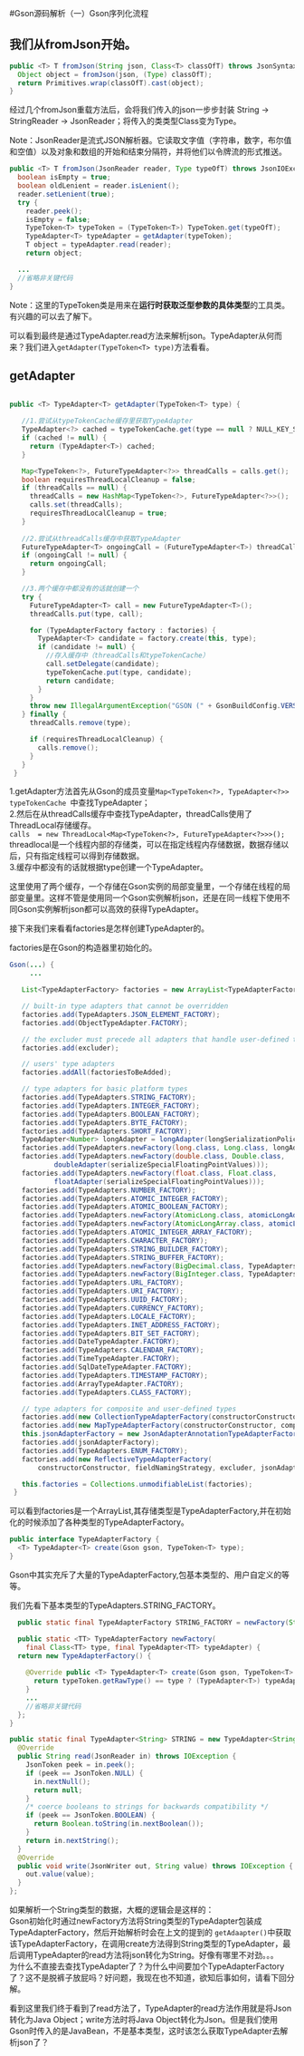 #Gson源码解析（一）Gson序列化流程

## 我们从fromJson开始。

```java
public <T> T fromJson(String json, Class<T> classOfT) throws JsonSyntaxException {
  Object object = fromJson(json, (Type) classOfT);
  return Primitives.wrap(classOfT).cast(object);
}
```

经过几个fromJson重载方法后，会将我们传入的json一步步封装 String -> StringReader -> JsonReader；将传入的类类型Class<T>变为Type。

Note：JsonReader是流式JSON解析器。它读取文字值（字符串，数字，布尔值和空值）以及对象和数组的开始和结束分隔符，并将他们以令牌流的形式推送。

```java
public <T> T fromJson(JsonReader reader, Type typeOfT) throws JsonIOException, JsonSyntaxException {
  boolean isEmpty = true;
  boolean oldLenient = reader.isLenient();
  reader.setLenient(true);
  try {
    reader.peek();
    isEmpty = false;
    TypeToken<T> typeToken = (TypeToken<T>) TypeToken.get(typeOfT);
    TypeAdapter<T> typeAdapter = getAdapter(typeToken);
    T object = typeAdapter.read(reader);
    return object;

  ...
  //省略非关键代码
}
```

Note：这里的TypeToken类是用来在**运行时获取泛型参数的具体类型**的工具类。有兴趣的可以去了解下。

可以看到最终是通过TypeAdapter.read方法来解析json。TypeAdapter从何而来？我们进入`getAdapter(TypeToken<T> type)`方法看看。

## getAdapter

```java

public <T> TypeAdapter<T> getAdapter(TypeToken<T> type) {

   //1.尝试从typeTokenCache缓存里获取TypeAdapter
   TypeAdapter<?> cached = typeTokenCache.get(type == null ? NULL_KEY_SURROGATE : type);
   if (cached != null) {
     return (TypeAdapter<T>) cached;
   }

   Map<TypeToken<?>, FutureTypeAdapter<?>> threadCalls = calls.get();
   boolean requiresThreadLocalCleanup = false;
   if (threadCalls == null) {
     threadCalls = new HashMap<TypeToken<?>, FutureTypeAdapter<?>>();
     calls.set(threadCalls);
     requiresThreadLocalCleanup = true;
   }
   
   //2.尝试从threadCalls缓存中获取TypeAdapter
   FutureTypeAdapter<T> ongoingCall = (FutureTypeAdapter<T>) threadCalls.get(type);
   if (ongoingCall != null) {
     return ongoingCall;
   }

   //3.两个缓存中都没有的话就创建一个
   try {
     FutureTypeAdapter<T> call = new FutureTypeAdapter<T>();
     threadCalls.put(type, call);

     for (TypeAdapterFactory factory : factories) {
       TypeAdapter<T> candidate = factory.create(this, type);
       if (candidate != null) {
         //存入缓存中（threadCalls和typeTokenCache）
         call.setDelegate(candidate);
         typeTokenCache.put(type, candidate);
         return candidate;
       }
     }
     throw new IllegalArgumentException("GSON (" + GsonBuildConfig.VERSION + ") cannot handle " + type);
   } finally {
     threadCalls.remove(type);

     if (requiresThreadLocalCleanup) {
       calls.remove();
     }
   }
 }
```
1.getAdapter方法首先从Gson的成员变量`Map<TypeToken<?>, TypeAdapter<?>> typeTokenCache `中查找TypeAdapter；  
2.然后在从threadCalls缓存中查找TypeAdapter，threadCalls使用了ThreadLocal存储缓存。  
`calls  = new ThreadLocal<Map<TypeToken<?>, FutureTypeAdapter<?>>>();`   
threadlocal是一个线程内部的存储类，可以在指定线程内存储数据，数据存储以后，只有指定线程可以得到存储数据。   
3.缓存中都没有的话就根据type创建一个TypeAdapter。

这里使用了两个缓存，一个存储在Gson实例的局部变量里，一个存储在线程的局部变量里。这样不管是使用同一个Gson实例解析json，还是在同一线程下使用不同Gson实例解析json都可以高效的获得TypeAdapter。

接下来我们来看看factories是怎样创建TypeAdapter的。

factories是在Gson的构造器里初始化的。

```java
Gson(...) {
     ...

   List<TypeAdapterFactory> factories = new ArrayList<TypeAdapterFactory>();

   // built-in type adapters that cannot be overridden
   factories.add(TypeAdapters.JSON_ELEMENT_FACTORY);
   factories.add(ObjectTypeAdapter.FACTORY);

   // the excluder must precede all adapters that handle user-defined types
   factories.add(excluder);

   // users' type adapters
   factories.addAll(factoriesToBeAdded);

   // type adapters for basic platform types
   factories.add(TypeAdapters.STRING_FACTORY);
   factories.add(TypeAdapters.INTEGER_FACTORY);
   factories.add(TypeAdapters.BOOLEAN_FACTORY);
   factories.add(TypeAdapters.BYTE_FACTORY);
   factories.add(TypeAdapters.SHORT_FACTORY);
   TypeAdapter<Number> longAdapter = longAdapter(longSerializationPolicy);
   factories.add(TypeAdapters.newFactory(long.class, Long.class, longAdapter));
   factories.add(TypeAdapters.newFactory(double.class, Double.class,
           doubleAdapter(serializeSpecialFloatingPointValues)));
   factories.add(TypeAdapters.newFactory(float.class, Float.class,
           floatAdapter(serializeSpecialFloatingPointValues)));
   factories.add(TypeAdapters.NUMBER_FACTORY);
   factories.add(TypeAdapters.ATOMIC_INTEGER_FACTORY);
   factories.add(TypeAdapters.ATOMIC_BOOLEAN_FACTORY);
   factories.add(TypeAdapters.newFactory(AtomicLong.class, atomicLongAdapter(longAdapter)));
   factories.add(TypeAdapters.newFactory(AtomicLongArray.class, atomicLongArrayAdapter(longAdapter)));
   factories.add(TypeAdapters.ATOMIC_INTEGER_ARRAY_FACTORY);
   factories.add(TypeAdapters.CHARACTER_FACTORY);
   factories.add(TypeAdapters.STRING_BUILDER_FACTORY);
   factories.add(TypeAdapters.STRING_BUFFER_FACTORY);
   factories.add(TypeAdapters.newFactory(BigDecimal.class, TypeAdapters.BIG_DECIMAL));
   factories.add(TypeAdapters.newFactory(BigInteger.class, TypeAdapters.BIG_INTEGER));
   factories.add(TypeAdapters.URL_FACTORY);
   factories.add(TypeAdapters.URI_FACTORY);
   factories.add(TypeAdapters.UUID_FACTORY);
   factories.add(TypeAdapters.CURRENCY_FACTORY);
   factories.add(TypeAdapters.LOCALE_FACTORY);
   factories.add(TypeAdapters.INET_ADDRESS_FACTORY);
   factories.add(TypeAdapters.BIT_SET_FACTORY);
   factories.add(DateTypeAdapter.FACTORY);
   factories.add(TypeAdapters.CALENDAR_FACTORY);
   factories.add(TimeTypeAdapter.FACTORY);
   factories.add(SqlDateTypeAdapter.FACTORY);
   factories.add(TypeAdapters.TIMESTAMP_FACTORY);
   factories.add(ArrayTypeAdapter.FACTORY);
   factories.add(TypeAdapters.CLASS_FACTORY);

   // type adapters for composite and user-defined types
   factories.add(new CollectionTypeAdapterFactory(constructorConstructor));
   factories.add(new MapTypeAdapterFactory(constructorConstructor, complexMapKeySerialization));
   this.jsonAdapterFactory = new JsonAdapterAnnotationTypeAdapterFactory(constructorConstructor);
   factories.add(jsonAdapterFactory);
   factories.add(TypeAdapters.ENUM_FACTORY);
   factories.add(new ReflectiveTypeAdapterFactory(
       constructorConstructor, fieldNamingStrategy, excluder, jsonAdapterFactory));

   this.factories = Collections.unmodifiableList(factories);
 }

```
可以看到factories是一个ArrayList,其存储类型是TypeAdapterFactory,并在初始化的时候添加了各种类型的TypeAdapterFactory。

```java
public interface TypeAdapterFactory {
  <T> TypeAdapter<T> create(Gson gson, TypeToken<T> type);
}

```

Gson中其实充斥了大量的TypeAdapterFactory,包基本类型的、用户自定义的等等。

我们先看下基本类型的TypeAdapters.STRING_FACTORY。

```java
  public static final TypeAdapterFactory STRING_FACTORY = newFactory(String.class, STRING);

  public static <TT> TypeAdapterFactory newFactory(
    final Class<TT> type, final TypeAdapter<TT> typeAdapter) {
  return new TypeAdapterFactory() {
    
    @Override public <T> TypeAdapter<T> create(Gson gson, TypeToken<T> typeToken) {
      return typeToken.getRawType() == type ? (TypeAdapter<T>) typeAdapter : null;
    }
    ...
    //省略非关键代码
  };
}

public static final TypeAdapter<String> STRING = new TypeAdapter<String>() {
  @Override
  public String read(JsonReader in) throws IOException {
    JsonToken peek = in.peek();
    if (peek == JsonToken.NULL) {
      in.nextNull();
      return null;
    }
    /* coerce booleans to strings for backwards compatibility */
    if (peek == JsonToken.BOOLEAN) {
      return Boolean.toString(in.nextBoolean());
    }
    return in.nextString();
  }
  @Override
  public void write(JsonWriter out, String value) throws IOException {
    out.value(value);
  }
};

```

如果解析一个String类型的数据，大概的逻辑会是这样的：  
Gson初始化时通过newFactory方法将String类型的TypeAdapter包装成TypeAdapterFactory，然后开始解析时会在上文的提到的 `getAdaapter()`中获取该TypeAdapterFactory，在调用create方法得到String类型的TypeAdapter，最后调用TypeAdapter的read方法将json转化为String。好像有哪里不对劲。。。   
为什么不直接去查找TypeAdapter了？为什么中间要加个TypeAdapterFactory了？这不是脱裤子放屁吗？好问题，我现在也不知道，欲知后事如何，请看下回分解。

看到这里我们终于看到了read方法了，TypeAdapter的read方法作用就是将Json转化为Java Object；write方法时将Java Object转化为Json。但是我们使用Gson时传入的是JavaBean，不是基本类型，这时该怎么获取TypeAdapter去解析json了？





